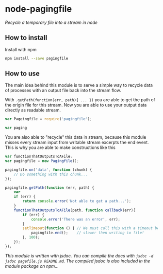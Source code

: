 # node-pagingfile
*Recycle a temporary file into a stream in node*

## How to install

Install with npm

```bash
npm install --save pagingfile
```

## How to use

The main idea behind this module is to serve a simple way to recycle data of processes with an output file back into the
stream flow.

With `.getPath(function(err, path){ ... })` you are able to get the path of the origin file for this stream.
Now you are able to use your output data directly as readable stream.

```js
var Pageingfile = require('pagingfile');

var paging

```
You are also able to "recycle" this data in stream, because this module misses every stream input from writable stream
excerpts the end event. This is why you are able to make constructions like this


```js
var functionThatOutputsToAFile;
var pagingfile = new Pagingfile();

pagingfile.on('data', function (chunk) {
    // Do something with this chunk...
});

pagingfile.getPath(function (err, path) {
    var 
    if (err) {
        return console.error('Not able to get a path...');
    }
    functionThatOutputsToAFile(path, function callback(err){
        if (err) {
            console.error('There was an error', err);
        }
        setTimeout(function () { // We must call this with a timeout because tail is
            pagingfile.end();    // slower then writing to file!
        }, 100);
    });
});

```

*This module is written with jsdoc. You can compile the docs with `jsdoc -d jsdoc pagefile.js README.md`. The compiled jsdoc is also included in the module
package on npm...*